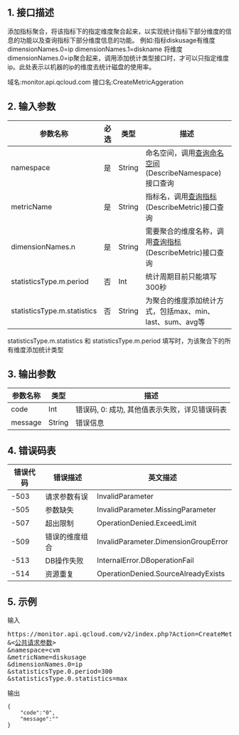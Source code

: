 ## 1. 接口描述

添加指标聚合，将该指标下的指定维度聚合起来，以实现统计指标下部分维度的信息的功能以及查询指标下部分维度信息的功能。
例如:指标diskusage有维度dimensionNames.0=ip  dimensionNames.1=diskname
将维度dimensionNames.0=ip聚合起来，调用添加统计类型接口时，才可以只指定维度ip。此处表示以机器的ip的维度去统计磁盘的使用率。


域名:monitor.api.qcloud.com
接口名:CreateMetricAggeration



## 2. 输入参数
| 参数名称                        | 必选   | 类型     | 描述                                       |
| --------------------------- | ---- | ------ | ---------------------------------------- |
| namespace                   | 是    | String | 命名空间，调用<a href="/doc/api/255/查询命名空间" title="查询命名空间">查询命名空间</a>(DescribeNamespace)接口查询 |
| metricName                  | 是    | String | 指标名，调用<a href="/doc/api/255/查询指标" title="查询指标">查询指标</a>(DescribeMetric)接口查询 |
| dimensionNames.n            | 是    | String | 需要聚合的维度名称，调用<a href="/doc/api/255/查询指标" title="查询指标">查询指标</a>(DescribeMetric)接口查询 |
| statisticsType.m.period     | 否    | Int    | 统计周期目前只能填写300秒                           |
| statisticsType.m.statistics | 否    | String | 为聚合的维度添加统计方式，包括max、min、last、sum、avg等     |


statisticsType.m.statistics 和  statisticsType.m.period 填写时，为该聚合下的所有维度添加统计类型



## 3. 输出参数

| 参数名称    | 类型     | 描述                         |
| ------- | ------ | -------------------------- |
| code    | Int    | 错误码, 0: 成功, 其他值表示失败，详见错误码表 |
| message | String | 错误信息                       |



## 4. 错误码表
| 错误代码 | 错误描述    | 英文描述                                 |
| ---- | ------- | ------------------------------------ |
| -503 | 请求参数有误  | InvalidParameter                     |
| -505 | 参数缺失    | InvalidParameter.MissingParameter    |
| -507 | 超出限制    | OperationDenied.ExceedLimit          |
| -509 | 错误的维度组合 | InvalidParameter.DimensionGroupError |
| -513 | DB操作失败  | InternalError.DBoperationFail        |
| -514 | 资源重复    | OperationDenied.SourceAlreadyExists  |



## 5. 示例

输入
<pre>
https://monitor.api.qcloud.com/v2/index.php?Action=CreateMetricAggeration
&<<a href="http://tcecqpoc.fsphere.cn/doc/api/229/6976">公共请求参数</a>>
&namespace=cvm
&metricName=diskusage
&dimensionNames.0=ip
&statisticsType.0.period=300
&statisticsType.0.statistics=max
</pre>
输出
```
{
    "code":"0",
    "message":""
}
```